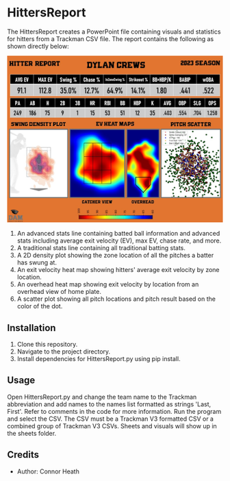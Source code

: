 # HittersReport
The HittersReport creates a PowerPoint file containing visuals and statistics for hitters from a Trackman CSV file. The report contains the following as shown directly below:

![alt text](https://github.com/cheath5155/HittersReport/blob/main/Exampe.JPG)

1) An advanced stats line containing batted ball information and advanced stats including average exit velocity (EV), max EV, chase rate, and more.
2) A traditional stats line containing all traditional batting stats.
3) A 2D density plot showing the zone location of all the pitches a batter has swung at.
4) An exit velocity heat map showing hitters' average exit velocity by zone location.
5) An overhead heat map showing exit velocity by location from an overhead view of home plate.
6) A scatter plot showing all pitch locations and pitch result based on the color of the dot.


## Installation
1) Clone this repository.
2) Navigate to the project directory.
3) Install dependencies for HittersReport.py using pip install.

## Usage
Open HittersReport.py and change the team name to the Trackman abbreviation and add names to the names list formatted as strings 'Last, First'.
Refer to comments in the code for more information.
Run the program and select the CSV.
The CSV must be a Trackman V3 formatted CSV or a combined group of Trackman V3 CSVs.
Sheets and visuals will show up in the sheets folder.

## Credits
- Author: Connor Heath


